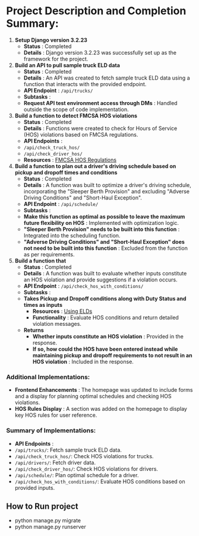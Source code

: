 # Project Description and Completion Summary:

1. **Setup Django version 3.2.23**
   - **Status** : Completed
   - **Details** : Django version 3.2.23 was successfully set up as the framework for the project.
2. **Build an API to pull sample truck ELD data**
   - **Status** : Completed
   - **Details** : An API was created to fetch sample truck ELD data using a function that interacts with the provided endpoint.
   - **API Endpoint** : `/api/trucks/`
   - **Subtasks** :
   - **Request API test environment access through DMs** : Handled outside the scope of code implementation.
3. **Build a function to detect FMCSA HOS violations**
   - **Status** : Completed
   - **Details** : Functions were created to check for Hours of Service (HOS) violations based on FMCSA regulations.
   - **API Endpoints** :
   - `/api/check_truck_hos/`
   - `/api/check_driver_hos/`
   - **Resources** : [FMCSA HOS Regulations](https://www.fmcsa.dot.gov/regulations/hours-service/summary-hours-service-regulations)
4. **Build a function to plan out a driver's driving schedule based on pickup and dropoff times and conditions**
   - **Status** : Completed
   - **Details** : A function was built to optimize a driver's driving schedule, incorporating the "Sleeper Berth Provision" and excluding "Adverse Driving Conditions" and "Short-Haul Exception".
   - **API Endpoint** : `/api/schedule/`
   - **Subtasks** :
   - **Make this function as optimal as possible to leave the maximum future flexibility on HOS** : Implemented with optimization logic.
   - **"Sleeper Berth Provision" needs to be built into this function** : Integrated into the scheduling function.
   - **"Adverse Driving Conditions" and "Short-Haul Exception" does not need to be built into this function** : Excluded from the function as per requirements.
5. **Build a function that**
   - **Status** : Completed
   - **Details** : A function was built to evaluate whether inputs constitute an HOS violation and provide suggestions if a violation occurs.
   - **API Endpoint** : `/api/check_hos_with_conditions/`
   - **Subtasks** :
   - **Takes Pickup and Dropoff conditions along with Duty Status and times as inputs**
     - **Resources** : [Using ELDs](https://www.fmcsa.dot.gov/hours-service/elds/using-elds)
     - **Functionality** : Evaluate HOS conditions and return detailed violation messages.
   - **Returns**
     - **Whether inputs constitute an HOS violation** : Provided in the response.
     - **If so, how could the HOS have been entered instead while maintaining pickup and dropoff requirements to not result in an HOS violation** : Included in the response.

### Additional Implementations:

- **Frontend Enhancements** : The homepage was updated to include forms and a display for planning optimal schedules and checking HOS violations.
- **HOS Rules Display** : A section was added on the homepage to display key HOS rules for user reference.

### Summary of Implementations:

- **API Endpoints** :
- `/api/trucks/`: Fetch sample truck ELD data.
- `/api/check_truck_hos/`: Check HOS violations for trucks.
- `/api/drivers/`: Fetch driver data.
- `/api/check_driver_hos/`: Check HOS violations for drivers.
- `/api/schedule/`: Plan optimal schedule for a driver.
- `/api/check_hos_with_conditions/`: Evaluate HOS conditions based on provided inputs.

## How to Run project

- python manage.py migrate
- python manage.py runserver
